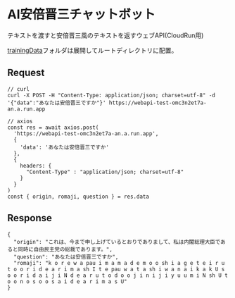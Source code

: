 # AI安倍晋三チャットボット

テキストを渡すと安倍晋三風のテキストを返すウェブAPI(CloudRun用)

[trainingData](https://drive.google.com/file/d/1gHnvGmhyhE6fQ_3YT7l-x0AbeUcLluSI/view?usp=sharing)フォルダは展開してルートディレクトリに配置。

## Request

```
// curl
curl -X POST -H "Content-Type: application/json; charset=utf-8" -d '{"data":"あなたは安倍晋三ですか"}' https://webapi-test-omc3n2et7a-an.a.run.app

// axios
const res = await axios.post(
  'https://webapi-test-omc3n2et7a-an.a.run.app',
  {
    'data': 'あなたは安倍晋三ですか'
  },
  {
    headers: {
      "Content-Type" : "application/json; charset=utf-8"
    }
  }
)
const { origin, romaji, question } = res.data
```

## Response

```
{
  "origin": "これは、今まで申し上げているとおりでありまして、私は内閣総理大臣であると同時に自由民主党の総裁であります。",
  "question": "あなたは安倍晋三ですか",
  "romaji": "k o r e w a pau i m a m a d e m o o sh i a g e t e i r u t o o r i d e a r i m a sh I t e pau w a t a sh i w a n a i k a k U s o o r i d a i j i N d e a r u t o d o o j i n i j i y u u m i N sh U t o o n o s o o s a i d e a r i m a s U"
}
```